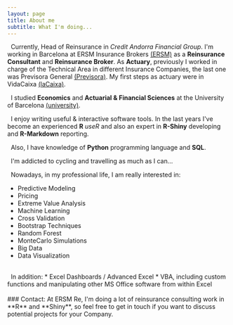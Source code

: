 ```yaml
---
layout: page
title: About me
subtitle: What I'm doing...
---
```


<i class="fa fa-briefcase"></i> &nbsp; Currently, Head of Reinsurance in *Credit Andorra Financial Group*. I'm working in Barcelona at ERSM Insurance Brokers [(ERSM)](http://ersmgrupo.com) as a **Reinsurance Consultant** and **Reinsurance Broker**. As **Actuary**, previously I worked in charge of the Technical Area in different Insurance Companies, the last one was Previsora General [(Previsora)](http://previsorageneral.com). My first steps as actuary were in VidaCaixa [(laCaixa)](http://vidacaixa.es).

<i class="fa fa-graduation-cap"></i> &nbsp; I studied **Economics** and **Actuarial & Financial Sciences** at the University of Barcelona [(university)](http://ub.edu).

<i class="fa fa-user"></i> &nbsp; I enjoy writing useful & interactive software tools. In the last years I've become an experienced **R** *useR* and also an expert in **R-Shiny** developing and **R-Markdown** reporting. 

<i class="fa fa-check-circle"></i> &nbsp; Also, I have knowledge of **Python** programming language and **SQL**.

<i class="fa fa-heart"></i> &nbsp; I'm addicted to cycling and travelling as much as I can...

<i class="fa fa-area-chart"></i> &nbsp; Nowadays, in my professional life, I am really interested in:
* Predictive Modeling
* Pricing
* Extreme Value Analysis
* Machine Learning
* Cross Validation
* Bootstrap Techniques
* Random Forest
* MonteCarlo Simulations
* Big Data
* Data Visualization
 
<br>
<i class="fa fa-line-chart"></i> &nbsp; In addition:
* Excel Dashboards / Advanced Excel
* VBA, including custom functions and manipulating other MS Office software from within Excel 

<br>
<br>
### Contact:
At ERSM Re, I'm doing a lot of reinsurance consulting work in **R** and **Shiny**, so feel free to get in touch if you want to discuss potential projects for your Company.

